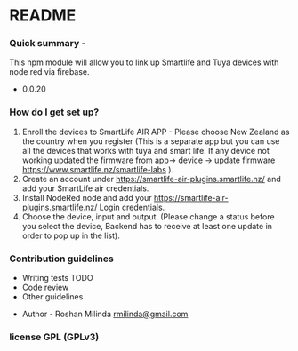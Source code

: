 # README

### Quick summary -

This npm module will allow you to link up Smartlife and Tuya devices with node red via firebase.

- 0.0.20

### How do I get set up?

1. Enroll the devices to SmartLife AIR APP -  Please choose New Zealand as the country when you register (This is a separate app but you can use all the devices that works with tuya and smart life. If any device not working updated the firmware from app-> device -> update firmware https://www.smartlife.nz/smartlife-labs ).
2. Create an account under https://smartlife-air-plugins.smartlife.nz/ and add your SmartLife air credentials.
3. Install NodeRed node and add your https://smartlife-air-plugins.smartlife.nz/ Login credentials.
4. Choose the device, input and output. (Please change a status before you select the device, Backend has to receive at least one update in order to pop up in the list).

### Contribution guidelines

- Writing tests TODO
- Code review
- Other guidelines

* Author - Roshan Milinda rmilinda@gmail.com

### license GPL (GPLv3)

